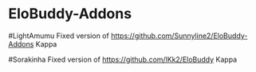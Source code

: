 # EloBuddy-Addons
#LightAmumu
Fixed version of https://github.com/Sunnyline2/EloBuddy-Addons Kappa 

#Sorakinha
Fixed version of https://github.com/lKk2/EloBuddy Kappa